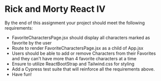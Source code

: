 # Rick and Morty React IV

By the end of this assignment your project should meet the following requirements:
    
  - FavoriteCharactersPage.jsx should display all characters marked as favorite by the user
  - Route to render FavoriteCharactersPage.jsx as a child of App.jsx
  - Users should be able to add or remove Characters from their Favorites and they can't have more than 4 favorite characters at a time
  - Ensure to utilize ReactBootStrap and Tailwind.css for styling
  - Add a Cypress test suite that will reinforce all the requirements above.
  - Have fun!

